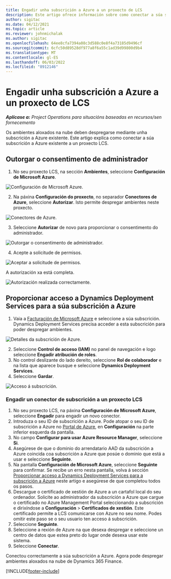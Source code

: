 ```yaml
---
title: Engadir unha subscrición a Azure a un proxecto de LCS
description: Este artigo ofrece información sobre como conectar a súa subscrición a Azure a un proxecto LCS.
author: sigitac
ms.date: 04/12/2021
ms.topic: article
ms.reviewer: johnmichalak
ms.author: sigitac
ms.openlocfilehash: 64ee8cfa7394a08c3d588c0e8f4a73185d9496cf
ms.sourcegitcommit: 6cfc50d89528df977a8f6a55c1ad39d99800d9b4
ms.translationtype: MT
ms.contentlocale: gl-ES
ms.lasthandoff: 06/03/2022
ms.locfileid: "8912146"
---
```

# <a name="add-an-azure-subscription-to-an-lcs-project"></a>Engadir unha subscrición a Azure a un proxecto de LCS

_**Aplícase a:** Project Operations para situacións baseadas en recursos/sen fornecemento_

Os ambientes aloxados na nube deben despregarse mediante unha subscrición a Azure existente. Este artigo explica como conectar a súa subscrición a Azure existente a un proxecto LCS. 

## <a name="grant-admin-consent"></a>Outorgar o consentimento de administrador

1. No seu proxecto LCS, na sección **Ambientes**, seleccione **Configuración de Microsoft Azure**.

![Configuración de Microsoft Azure.](./media/1MicrosoftAzureSettings.png)

2. Na páxina **Configuración do proxecto**, no separador **Conectores de Azure**, seleccione **Autorizar**. Isto permite despregar ambientes neste proxecto.

![Conectores de Azure.](./media/2AzureConnectors.png)

3. Seleccione **Autorizar** de novo para proporcionar o consentimento do administrador.

![Outorgar o consentimento de administrador.](./media/3GrantAdminConsent.png)

4. Acepte a solicitude de permisos.

![Aceptar a solicitude de permisos.](./media/4AcceptPermissionRequest.png)

A autorización xa está completa. 

![Autorización realizada correctamente.](./media/5AuthorizationComplete.png)

## <a name="provide-dynamics-deployment-services-access-to-your-azure-subscription"></a><a name="provide"></a>Proporcionar acceso a Dynamics Deployment Services para a súa subscrición a Azure

1. Vaia a [Facturación de Microsoft Azure](https://portal.azure.com/#blade/Microsoft\_Azure\_Billing/SubscriptionsBlade) e seleccione a súa subscrición. Dynamics Deployment Services precisa acceder a esta subscrición para poder despregar ambientes.

![Detalles da subscrición de Azure.](./media/6AzureSubscription.png)

2. Seleccione **Control de acceso (IAM)** no panel de navegación e logo seleccione **Engadir atribución de roles**.
3. No control deslizante do lado dereito, seleccione **Rol de colaborador** e na lista que aparece busque e seleccione **Dynamics Deployment Services**. 
4. Seleccione **Gardar**.

![Acceso á subscrición.](./media/7SubscriptionAccess.png)

### <a name="add-a-subscription-connector-to-an-lcs-project"></a>Engadir un conector de subscrición a un proxecto LCS

1. No seu proxecto LCS, na páxina **Configuración de Microsoft Azure**, seleccione **Engadir** para engadir un novo conector.
2. Introduza o seu ID de subscrición a Azure. Pode atopar o seu ID de subscrición a Azure no [Portal de Azure](https://ms.portal.azure.com/), en **Configuración** na parte inferior esquerda da pantalla.
3. No campo **Configurar para usar Azure Resource Manager**, seleccione **Si**.
4. Asegúrese de que o dominio do arrendatario AAD da subscrición a Azure coincida coa subscrición a Azure que posúe o dominio que está a usar e seleccione **Seguinte**.
5. Na pantalla **Configuración de Microsoft Azure**, seleccione **Seguinte** para confirmar. Se recibe un erro nesta pantalla, volva á sección [Proporcionar acceso a Dynamics Deployment Services para a subscrición a Azure](#provide) neste artigo e asegúrese de que completou todos os pasos.
6. Descargue o certificado de xestión de Azure a un cartafol local do seu ordenador. Solicite ao administrador da subscrición a Azure que cargue o certificado no Azure Management Portal seleccionando a subscrición e dirixíndose a **Configuración** > **Certificados de xestión**. Este certificado permite a LCS comunicarse con Azure no seu nome. Podes omitir este paso se o seu usuario ten acceso á subscrición.
7. Seleccione **Seguinte**.
8. Seleccione a rexión de Azure na que desexa despregar e seleccione un centro de datos que estea preto do lugar onde desexa usar este sistema.
9.  Seleccione **Conectar**.

Conectou correctamente a súa subscrición a Azure. Agora pode despregar ambientes aloxados na nube de Dynamics 365 Finance.




[!INCLUDE[footer-include](../includes/footer-banner.md)]
